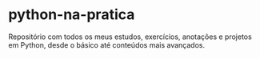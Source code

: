 # python-na-pratica
Repositório com todos os meus estudos, exercícios, anotações e projetos em Python, desde o básico até conteúdos mais avançados.
